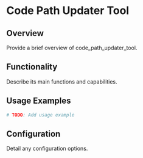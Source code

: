 # Code Path Updater Tool

## Overview

Provide a brief overview of code_path_updater_tool.

## Functionality

Describe its main functions and capabilities.

## Usage Examples

```python
# TODO: Add usage example
```

## Configuration

Detail any configuration options.
